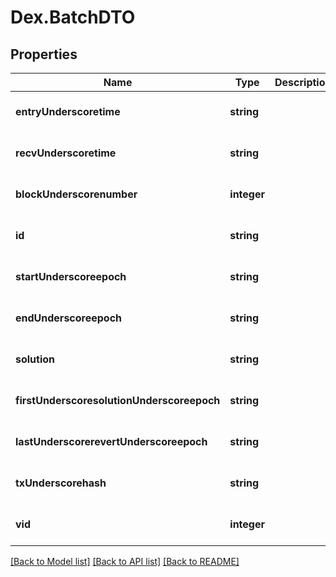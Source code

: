 # Dex.BatchDTO

## Properties
Name | Type | Description | Notes
------------ | ------------- | ------------- | -------------
**entryUnderscoretime** | **string** |  | [optional] [default to null]
**recvUnderscoretime** | **string** |  | [optional] [default to null]
**blockUnderscorenumber** | **integer** |  | [optional] [default to null]
**id** | **string** |  | [optional] [default to null]
**startUnderscoreepoch** | **string** |  | [optional] [default to null]
**endUnderscoreepoch** | **string** |  | [optional] [default to null]
**solution** | **string** |  | [optional] [default to null]
**firstUnderscoresolutionUnderscoreepoch** | **string** |  | [optional] [default to null]
**lastUnderscorerevertUnderscoreepoch** | **string** |  | [optional] [default to null]
**txUnderscorehash** | **string** |  | [optional] [default to null]
**vid** | **integer** |  | [optional] [default to null]

[[Back to Model list]](../README.md#documentation-for-models) [[Back to API list]](../README.md#documentation-for-api-endpoints) [[Back to README]](../README.md)


